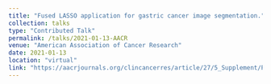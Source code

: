 ```yaml
---
title: "Fused LASSO application for gastric cancer image segmentation."
collection: talks
type: "Contributed Talk"
permalink: /talks/2021-01-13-AACR
venue: "American Association of Cancer Research"
date: 2021-01-13
location: "virtual"
link: "https://aacrjournals.org/clincancerres/article/27/5_Supplement/PO-079/32813/Abstract-PO-079-Fused-LASSO-application-for"
--- 
```

